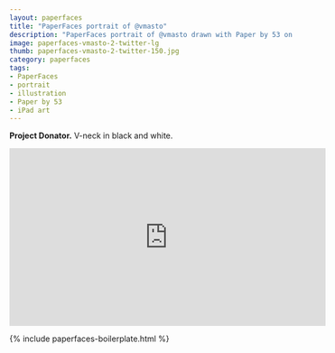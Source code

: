 ```yaml
---
layout: paperfaces
title: "PaperFaces portrait of @vmasto"
description: "PaperFaces portrait of @vmasto drawn with Paper by 53 on an iPad."
image: paperfaces-vmasto-2-twitter-lg
thumb: paperfaces-vmasto-2-twitter-150.jpg
category: paperfaces
tags: 
- PaperFaces
- portrait
- illustration
- Paper by 53
- iPad art
---
```


**Project Donator.** V-neck in black and white.

<iframe width="560" height="315" src="http://www.youtube.com/embed/-Y9tUzWIcGs" frameborder="0"> </iframe>

{% include paperfaces-boilerplate.html %}
